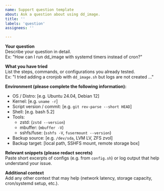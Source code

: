 ```yaml
---
name: Support question template
about: Ask a question about using dd_image.
title: ''
labels: 'question'
assignees: ''

---
```


**Your question**  
Describe your question in detail.  
Ex: "How can I run dd_image with systemd timers instead of cron?"

**What you have tried**  
List the steps, commands, or configurations you already tested.  
Ex: "I tried adding a cronjob with `dd_image.sh` but logs are not created …"

**Environment (please complete the following information):**
- OS / Distro: [e.g. Ubuntu 24.04, Debian 12]
- Kernel: [e.g. `uname -r`]
- Script version / commit: [e.g. `git rev-parse --short HEAD`]
- Shell: [e.g. bash 5.2]
- Tools:
  - zstd: (`zstd --version`)
  - mbuffer: (`mbuffer -V`)
  - sshfs/fuse: (`sshfs -V`, `fusermount --version`)
- Backup source: [e.g. `/dev/sda`, LVM LV, ZFS zvol]
- Backup target: [local path, SSHFS mount, remote storage box]

**Relevant snippets (please redact secrets)**  
Paste short excerpts of configs (e.g. from `config.sh`) or log output that help understand your issue.

**Additional context**  
Add any other context that may help (network latency, storage capacity, cron/systemd setup, etc.).
